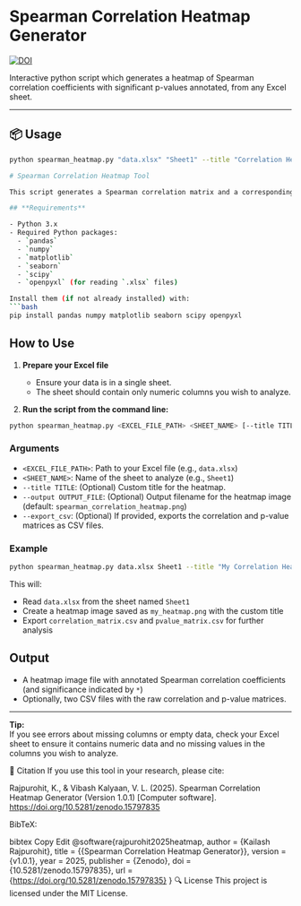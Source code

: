 
# Spearman Correlation Heatmap Generator

[![DOI](https://zenodo.org/badge/1013041179.svg)](https://doi.org/10.5281/zenodo.15797835)

Interactive python script which generates a heatmap of Spearman correlation coefficients with significant p-values annotated, from any Excel sheet.


---

## 📦 Usage

```bash
python spearman_heatmap.py "data.xlsx" "Sheet1" --title "Correlation Heatmap" --output "heatmap.png"

# Spearman Correlation Heatmap Tool

This script generates a Spearman correlation matrix and a corresponding heatmap from data in an Excel file. It annotates significant correlations and can export results as CSV.

## **Requirements**

- Python 3.x
- Required Python packages:
  - `pandas`
  - `numpy`
  - `matplotlib`
  - `seaborn`
  - `scipy`
  - `openpyxl` (for reading `.xlsx` files)

Install them (if not already installed) with:
```bash
pip install pandas numpy matplotlib seaborn scipy openpyxl
```

## **How to Use**

1. **Prepare your Excel file**  
   - Ensure your data is in a single sheet.
   - The sheet should contain only numeric columns you wish to analyze.

2. **Run the script from the command line:**
```bash
python spearman_heatmap.py <EXCEL_FILE_PATH> <SHEET_NAME> [--title TITLE] [--output OUTPUT_FILE] [--export_csv]
```

### **Arguments**

- `<EXCEL_FILE_PATH>`: Path to your Excel file (e.g., `data.xlsx`)
- `<SHEET_NAME>`: Name of the sheet to analyze (e.g., `Sheet1`)
- `--title TITLE`: (Optional) Custom title for the heatmap.
- `--output OUTPUT_FILE`: (Optional) Output filename for the heatmap image (default: `spearman_correlation_heatmap.png`)
- `--export_csv`: (Optional) If provided, exports the correlation and p-value matrices as CSV files.

### **Example**

```bash
python spearman_heatmap.py data.xlsx Sheet1 --title "My Correlation Heatmap" --output my_heatmap.png --export_csv
```

This will:
- Read `data.xlsx` from the sheet named `Sheet1`
- Create a heatmap image saved as `my_heatmap.png` with the custom title
- Export `correlation_matrix.csv` and `pvalue_matrix.csv` for further analysis

## **Output**

- A heatmap image file with annotated Spearman correlation coefficients (and significance indicated by `*`)
- Optionally, two CSV files with the raw correlation and p-value matrices.

---

**Tip:**  
If you see errors about missing columns or empty data, check your Excel sheet to ensure it contains numeric data and no missing values in the columns you wish to analyze.

📄 Citation
If you use this tool in your research, please cite:

Rajpurohit, K., & Vibash Kalyaan, V. L. (2025). Spearman Correlation Heatmap Generator (Version 1.0.1) [Computer software]. https://doi.org/10.5281/zenodo.15797835

BibTeX:

bibtex
Copy
Edit
@software{rajpurohit2025heatmap,
  author       = {Kailash Rajpurohit},
  title        = {{Spearman Correlation Heatmap Generator}},
  version      = {v1.0.1},
  year         = 2025,
  publisher    = {Zenodo},
  doi          = {10.5281/zenodo.15797835},
  url          = {https://doi.org/10.5281/zenodo.15797835}
}
🔍 License
This project is licensed under the MIT License.
